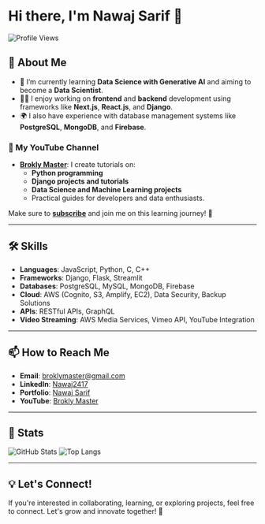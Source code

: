 # Hi there, I'm Nawaj Sarif 👋

![Profile Views](https://komarev.com/ghpvc/?username=Nawaj2417&color=blue&style=flat-square)

## 🚀 About Me
- 🌱 I’m currently learning **Data Science with Generative AI** and aiming to become a **Data Scientist**.
- 👨‍💻 I enjoy working on **frontend** and **backend** development using frameworks like **Next.js**, **React.js**, and **Django**.
- 🌍 I also have experience with database management systems like **PostgreSQL**, **MongoDB**, and **Firebase**.

### 🎥 My YouTube Channel
- **[Brokly Master](https://www.youtube.com/@broklymaster)**: I create tutorials on:
  - **Python programming**
  - **Django projects and tutorials**
  - **Data Science and Machine Learning projects**
  - Practical guides for developers and data enthusiasts.

Make sure to **[subscribe](https://www.youtube.com/@broklymaster)** and join me on this learning journey! 🚀

---

## 🛠 Skills
- **Languages**: JavaScript, Python, C, C++
- **Frameworks**: Django, Flask, Streamlit
- **Databases**: PostgreSQL, MySQL, MongoDB, Firebase
- **Cloud**: AWS (Cognito, S3, Amplify, EC2), Data Security, Backup Solutions
- **APIs**: RESTful APIs, GraphQL
- **Video Streaming**: AWS Media Services, Vimeo API, YouTube Integration

---

## 📫 How to Reach Me
- **Email**: [broklymaster@gmail.com](mailto:broklymaster@gmail.com)
- **LinkedIn**: [Nawaj2417](https://np.linkedin.com/in/nawaj2417)
- **Portfolio**: [Nawaj Sarif](https://nawajsarif.com.np)
- **YouTube**: [Brokly Master](https://www.youtube.com/@broklymaster)

---

## 📝 Stats
![GitHub Stats](https://github-readme-stats.vercel.app/api?username=Nawaj2417&show_icons=true&theme=radical)
![Top Langs](https://github-readme-stats.vercel.app/api/top-langs/?username=Nawaj2417&layout=compact&theme=radical)

---

## 💡 Let's Connect!
If you're interested in collaborating, learning, or exploring projects, feel free to connect. Let's grow and innovate together! 🌟
